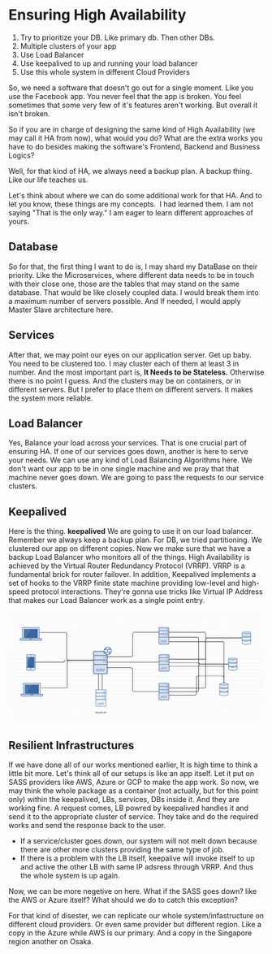 # Ensuring High Availability


1. Try to prioritize your DB. Like primary db. Then other DBs.
2. Multiple clusters of your app
3. Use Load Balancer
4. Use keepalived to up and running your load balancer
5. Use this whole system in different Cloud Providers 


So, we need a software that doesn't go out for a single moment. Like you use the Facebook app. You never feel that the app is broken. You feel sometimes that some very few of it's features aren't working. But overall it isn't broken.

So if you are in charge of designing the same kind of High Availability (we may call it HA from now), what would you do? What are the extra works you have to do besides making the software's Frontend, Backend and Business Logics?

Well, for that kind of HA, we always need a backup plan. A backup thing. Like our life teaches us. 

Let's think about where we can do some additional work for that HA. 
And to let you know, these things are my concepts.  I had learned them. I am not saying "That is the only way." I am eager to learn different approaches of yours.

## Database
So for that, the first thing I want to do is, I may shard my DataBase on their priority. Like the Microservices, where different data needs to be in touch with their close one, those are the tables that may stand on the same database. That would be like closely coupled data. I would break them into a maximum number of servers possible. And If needed, I would apply Master Slave architecture here.

## Services
After that, we may point our eyes on our application server. Get up baby. You need to be clustered too. I may cluster each of them at least 3 in number. 
And the most important part is, **It Needs to be Stateless.** Otherwise there is no point I guess. And the clusters may be on containers, or in different servers. But I prefer to place them on different servers. It makes the system more reliable. 

## Load Balancer
Yes, Balance your load across your services. That is one crucial part of ensuring HA. If one of our services goes down, another is here to serve your needs. We can use any kind of Load Balancing Algorithms here. We don't want our app to be in one single machine and we pray that that machine never goes down. We are going to pass the requests to our service clusters.

## Keepalived
Here is the thing. **keepalived**
We are going to use it on our load balancer. Remember we always keep a backup plan. For DB, we tried partitioning. We clustered our app on different copies. Now we make sure that we have a backup Load Balancer who monitors all of the things.
High Availability is achieved by the Virtual Router Redundancy Protocol (VRRP). VRRP is a fundamental brick for router failover. In addition, Keepalived implements a set of hooks to the VRRP finite state machine providing low-level and high-speed protocol interactions. They're gonna use tricks like Virtual IP Address that makes our Load Balancer work as a single point entry. 

![alt text](https://github.com/Masum-Osman/system-design-playground/blob/master/HA-Sketch.JPG?raw=true)

## Resilient Infrastructures
If we have done all of our works mentioned earlier, It is high time to think a little bit more. 
Let's think all of our setups is like an app itself. Let it put on SASS providers like AWS, Azure or GCP to make the app work. 
So now, we may think the whole package as a container (not actually, but for this point only) within the keepalived, LBs, services, DBs inside it. And they are working fine. A request comes, LB powred by keepalived handles it and send it to the appropriate cluster of service. They take and do the required works and send the response back to the user. 
+ If a service/cluster goes down, our system will not melt down because there are other more clusters providing the same type of job. 
+ If there is a problem with the LB itself, keepalive will invoke itself to up and active the other LB with same IP adsress through VRRP. And thus the whole system is up again.

Now, we can be more negetive on here. What if the SASS goes down? like the AWS or Azure itself? What should we do to catch this exception? 

For that kind of disester, we can replicate our whole system/infastructure on different cloud providers. Or even same provider but different region. Like a copy in the Azure while AWS is our primary. And a copy in the Singapore region another on Osaka.


#### 